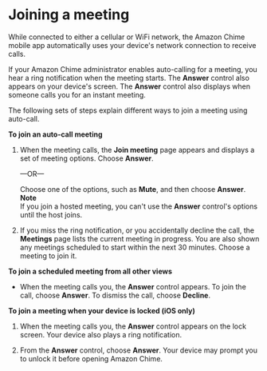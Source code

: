 # Joining a meeting<a name="join-meeting-mobile-network"></a>

While connected to either a cellular or WiFi network, the Amazon Chime mobile app automatically uses your device's network connection to receive calls\. 

If your Amazon Chime administrator enables auto\-calling for a meeting, you hear a ring notification when the meeting starts\. The **Answer** control also appears on your device's screen\. The **Answer** control also displays when someone calls you for an instant meeting\.

The following sets of steps explain different ways to join a meeting using auto\-call\.

**To join an auto\-call meeting**

1. When the meeting calls, the **Join meeting** page appears and displays a set of meeting options\. Choose **Answer**\.

   —OR—

   Choose one of the options, such as **Mute**, and then choose **Answer**\.
**Note**  
If you join a hosted meeting, you can't use the **Answer** control's options until the host joins\.

1. If you miss the ring notification, or you accidentally decline the call, the **Meetings** page lists the current meeting in progress\. You are also shown any meetings scheduled to start within the next 30 minutes\. Choose a meeting to join it\.

**To join a scheduled meeting from all other views**
+ When the meeting calls you, the **Answer** control appears\. To join the call, choose **Answer**\. To dismiss the call, choose **Decline**\.

**To join a meeting when your device is locked \(iOS only\)**

1. When the meeting calls you, the **Answer** control appears on the lock screen\. Your device also plays a ring notification\.

1. From the **Answer** control, choose **Answer**\. Your device may prompt you to unlock it before opening Amazon Chime\.
